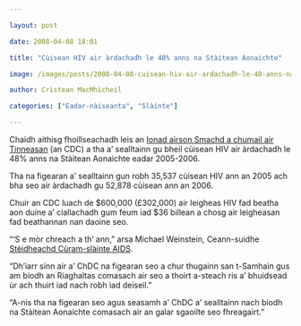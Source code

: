 ```yaml
---

layout: post

date: 2008-04-08 18:01

title: "Cùisean HIV air àrdachadh le 48% anns na Stàitean Aonaichte"

image: /images/posts/2008-04-08-cuisean-hiv-air-ardachadh-le-48-anns-na-staitean-aonaichte.webp

author: Crìstean MacMhìcheil

categories: ["Eadar-nàiseanta", "Slàinte"]

---
```


Chaidh aithisg fhoillseachadh leis an [Ionad airson Smachd a chumail air Tinneasan](http://www.cdc.gov/ "Làrach-lìn a' ChDC") (an CDC) a tha a’ sealltainn gu bheil cùisean HIV air àrdachadh le 48% anns na Stàitean Aonaichte eadar 2005-2006.

Tha na figearan a’ sealltainn gun robh 35,537 cùisean HIV ann an 2005 ach bha seo air àrdachadh gu 52,878 cùisean ann an 2006.

Chuir an CDC luach de $600,000 (£302,000) air leigheas HIV fad beatha aon duine a’ ciallachadh gum feum iad $36 billean a chosg air leigheasan fad beathannan nan daoine seo.

“‘S e mòr chreach a th’ ann,” arsa Michael Weinstein, Ceann-suidhe [Stèidheachd Cùram-slàinte AIDS](http://www.aidshealth.org/ "AIDS Healthcare Foundation").

“Dh’iarr sinn air a’ ChDC na figearan seo a chur thugainn san t-Samhain gus am biodh an Riaghaltas comasach air seo a thoirt a-steach ris a’ bhuidsead ùr ach thuirt iad nach robh iad deiseil.”

“A-nis tha na figearan seo agus seasamh a’ ChDC a’ sealltainn nach biodh na Stàitean Aonaichte comasach air an galar sgaoilte seo fhreagairt.”

